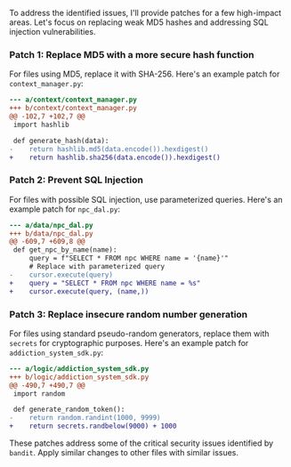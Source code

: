 To address the identified issues, I'll provide patches for a few high-impact areas. Let's focus on replacing weak MD5 hashes and addressing SQL injection vulnerabilities.

### Patch 1: Replace MD5 with a more secure hash function

For files using MD5, replace it with SHA-256. Here's an example patch for `context_manager.py`:

```diff
--- a/context/context_manager.py
+++ b/context/context_manager.py
@@ -102,7 +102,7 @@
 import hashlib

 def generate_hash(data):
-    return hashlib.md5(data.encode()).hexdigest()
+    return hashlib.sha256(data.encode()).hexdigest()
```

### Patch 2: Prevent SQL Injection

For files with possible SQL injection, use parameterized queries. Here's an example patch for `npc_dal.py`:

```diff
--- a/data/npc_dal.py
+++ b/data/npc_dal.py
@@ -609,7 +609,8 @@
 def get_npc_by_name(name):
     query = f"SELECT * FROM npc WHERE name = '{name}'"
     # Replace with parameterized query
-    cursor.execute(query)
+    query = "SELECT * FROM npc WHERE name = %s"
+    cursor.execute(query, (name,))
```

### Patch 3: Replace insecure random number generation

For files using standard pseudo-random generators, replace them with `secrets` for cryptographic purposes. Here's an example patch for `addiction_system_sdk.py`:

```diff
--- a/logic/addiction_system_sdk.py
+++ b/logic/addiction_system_sdk.py
@@ -490,7 +490,7 @@
 import random

 def generate_random_token():
-    return random.randint(1000, 9999)
+    return secrets.randbelow(9000) + 1000
```

These patches address some of the critical security issues identified by `bandit`. Apply similar changes to other files with similar issues.